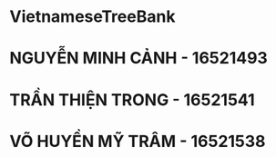 # VietnameseTreeBank
# NGUYỄN MINH CẢNH - 16521493
# TRẦN THIỆN TRONG - 16521541
# VÕ HUYỀN MỸ TRÂM - 16521538